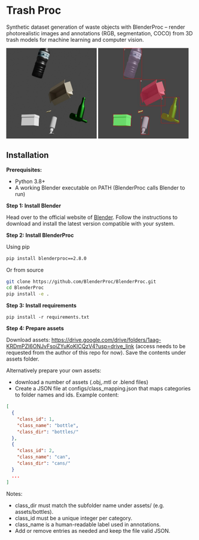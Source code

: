 # Trash Proc

 Synthetic dataset generation of waste objects with BlenderProc – render photorealistic images and annotations (RGB, segmentation, COCO) from 3D trash models for machine learning and computer vision.

 <div>
  <img src="docs/example.jpg" alt="Example left" width="48%" style="display:inline-block;"/>
  <img src="docs/example_annotated.jpg" alt="Example right" width="48%" style="display:inline-block;"/>
</div>

## Installation

**Prerequisites:**
- Python 3.8+
- A working Blender executable on PATH (BlenderProc calls Blender to run)

**Step 1: Install Blender**

Head over to the official website of [Blender](https://www.blender.org/). Follow the instructions to download and install the latest version compatible with your system.

**Step 2: Install BlenderProc**

Using pip
```bash
pip install blenderproc==2.8.0
```

Or from source
```bash
git clone https://github.com/BlenderProc/BlenderProc.git
cd BlenderProc
pip install -e .
```

**Step 3: Install requirements**

```
pip install -r requirements.txt
```

**Step 4: Prepare assets**

Download assets: https://drive.google.com/drive/folders/1aag-KRDmPZI6ONJvFsoiZYuKoKlCQzV4?usp=drive_link (access needs to be requested from the author of this repo for now).
Save the contents under assets folder.

Alternatively prepare your own assets:

- download a number of assets (.obj,.mtl or .blend files)
- Create a JSON file at configs/class_mapping.json that maps categories to folder names and ids. Example content:

```json
[
  {
    "class_id": 1,
    "class_name": "bottle",
    "class_dir": "bottles/"
  },
  {
    "class_id": 2,
    "class_name": "can",
    "class_dir": "cans/"
  }
  ...
]
```

Notes:
- class_dir must match the subfolder name under assets/ (e.g. assets/bottles).
- class_id must be a unique integer per category.
- class_name is a human-readable label used in annotations.
- Add or remove entries as needed and keep the file valid JSON.